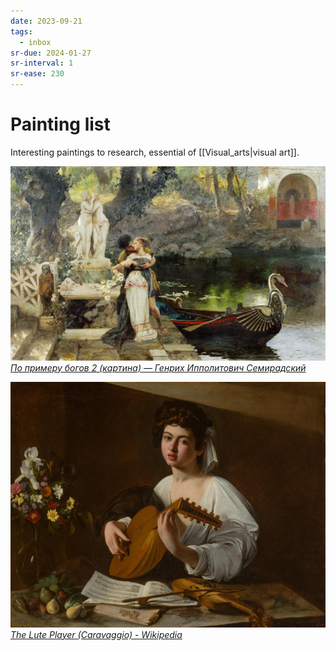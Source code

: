 ```yaml
---
date: 2023-09-21
tags:
  - inbox
sr-due: 2024-01-27
sr-interval: 1
sr-ease: 230
---
```


# Painting list

Interesting paintings to research, essential of [[Visual_arts|visual art]].

![](./img/Семирадский–По_примеру_богов_2.jpg)
_[По примеру богов 2 (картина) — Генрих Ипполитович Семирадский](https://gallerix.ru/album/Semiradsky/pic/glrx-518946986)_


![](./img/Caravaggio-the_lute_player.jpg)
_[The Lute Player (Caravaggio) - Wikipedia](https://en.wikipedia.org/wiki/The_Lute_Player_(Caravaggio))_



